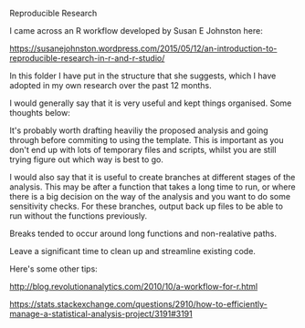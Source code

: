 Reproducible Research

I came across an R workflow developed by Susan E Johnston here:

https://susanejohnston.wordpress.com/2015/05/12/an-introduction-to-reproducible-research-in-r-and-r-studio/

In this folder I have put in the structure that she suggests, which I have adopted in my own research over the past 12 months.

I would generally say that it is very useful and kept things organised. Some thoughts below:

It's probably worth drafting heaviliy the proposed analysis and going through before commiting to using 
the template. This is important as you don't end up with lots of temporary files and scripts, whilst you are still trying 
figure out which way is best to go. 

I would also say that it is useful to create branches at different stages of the analysis. This may be after a function that 
takes a long time to run, or where there is a big decision on the way of the analysis and you want to do some sensitivity checks.
For these branches, output back up files to be able to run without the functions previously. 

Breaks tended to occur around long functions and non-realative paths. 

Leave a significant time to clean up and streamline existing code.  

Here's some other tips:

http://blog.revolutionanalytics.com/2010/10/a-workflow-for-r.html 

https://stats.stackexchange.com/questions/2910/how-to-efficiently-manage-a-statistical-analysis-project/3191#3191

